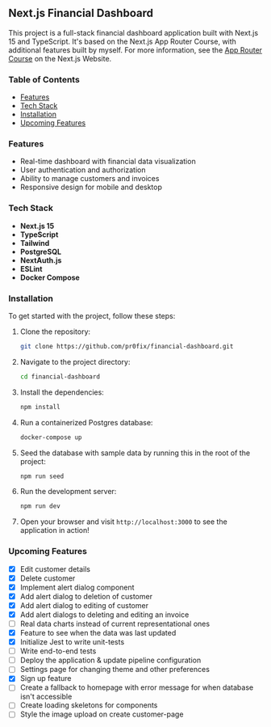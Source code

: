 ## Next.js Financial Dashboard

This project is a full-stack financial dashboard application built with Next.js 15 and TypeScript. It's based on the Next.js App Router Course, with additional features built by myself.
For more information, see the [App Router Course](https://nextjs.org/learn/dashboard-app) on the Next.js Website.

### Table of Contents

- [Features](#features)
- [Tech Stack](#tech-stack)
- [Installation](#installation)
- [Upcoming Features](#upcoming-features)

### Features

- Real-time dashboard with financial data visualization
- User authentication and authorization
- Ability to manage customers and invoices
- Responsive design for mobile and desktop

### Tech Stack

- **Next.js 15**
- **TypeScript**
- **Tailwind**
- **PostgreSQL**
- **NextAuth.js**
- **ESLint**
- **Docker Compose**

### Installation

To get started with the project, follow these steps:

1. Clone the repository:
   ```bash
   git clone https://github.com/pr0fix/financial-dashboard.git
   ```
2. Navigate to the project directory:
   ```bash
   cd financial-dashboard
   ```
3. Install the dependencies:

   ```bash
   npm install
   ```

4. Run a containerized Postgres database:

   ```bash
   docker-compose up
   ```

5. Seed the database with sample data by running this in the root of the project:

   ```bash
   npm run seed
   ```

6. Run the development server:

   ```bash
   npm run dev
   ```

7. Open your browser and visit `http://localhost:3000` to see the application in action!

### Upcoming Features

- [x] Edit customer details
- [x] Delete customer
- [x] Implement alert dialog component
- [x] Add alert dialog to deletion of customer
- [x] Add alert dialog to editing of customer
- [x] Add alert dialogs to deleting and editing an invoice
- [ ] Real data charts instead of current representational ones
- [x] Feature to see when the data was last updated
- [x] Initialize Jest to write unit-tests
- [ ] Write end-to-end tests
- [ ] Deploy the application & update pipeline configuration
- [ ] Settings page for changing theme and other preferences
- [x] Sign up feature
- [ ] Create a fallback to homepage with error message for when database isn't accessible
- [ ] Create loading skeletons for components
- [ ] Style the image upload on create customer-page
